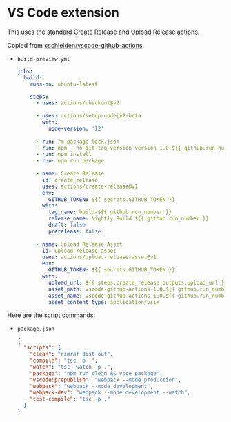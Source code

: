 # VS Code extension

This uses the standard Create Release and Upload Release actions.

Copied from [cschleiden/vscode-github-actions](https://github.com/cschleiden/vscode-github-actions/blob/master/.github/workflows/build-preview.yml).

- `build-preview.yml`
    ```yaml
    jobs:
      build:
        runs-on: ubuntu-latest

        steps:
          - uses: actions/checkout@v2
          
          - uses: actions/setup-node@v2-beta
            with:
              node-version: '12'
              
          - run: rm package-lock.json
          - run: npm --no-git-tag-version version 1.0.${{ github.run_number }}
          - run: npm install
          - run: npm run package
          
          - name: Create Release
            id: create_release
            uses: actions/create-release@v1
            env:
              GITHUB_TOKEN: ${{ secrets.GITHUB_TOKEN }}
            with:
              tag_name: build-${{ github.run_number }}
              release_name: Nightly Build ${{ github.run_number }}
              draft: false
              prerelease: false
              
          - name: Upload Release Asset
            id: upload-release-asset
            uses: actions/upload-release-asset@v1
            env:
              GITHUB_TOKEN: ${{ secrets.GITHUB_TOKEN }}
            with:
              upload_url: ${{ steps.create_release.outputs.upload_url }}
              asset_path: vscode-github-actions-1.0.${{ github.run_number }}.vsix
              asset_name: vscode-github-actions-1.0.${{ github.run_number }}.vsix
              asset_content_type: application/vsix
    ```
  
Here are the script commands:

- `package.json`
    ```json
    {
      "scripts": {
        "clean": "rimraf dist out",
        "compile": "tsc -p .",
        "watch": "tsc -watch -p .",
        "package": "npm run clean && vsce package",
        "vscode:prepublish": "webpack --mode production",
        "webpack": "webpack --mode development",
        "webpack-dev": "webpack --mode development --watch",
        "test-compile": "tsc -p ."
      }
    }
    ```
